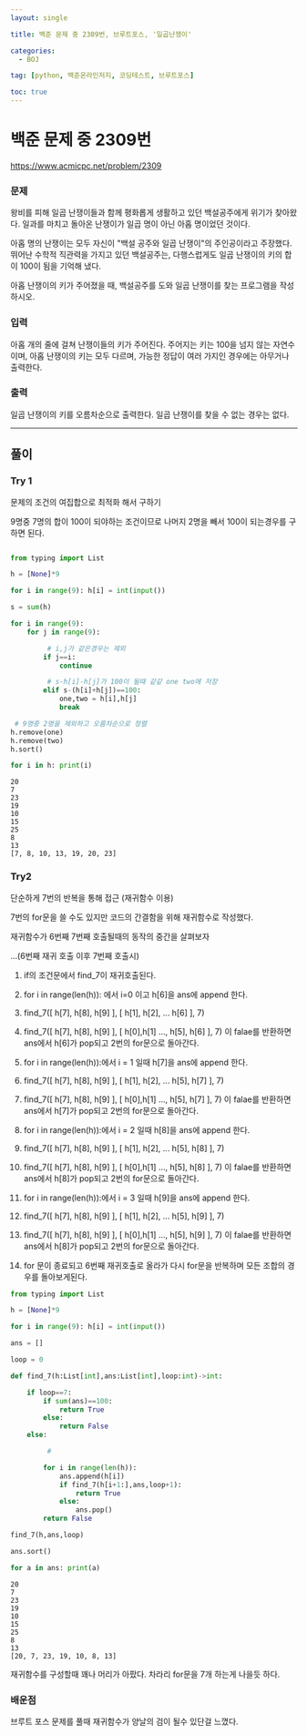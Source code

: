 ```yaml
---
layout: single

title: 백준 문제 중 2309번, 브루트포스, '일곱난쟁이'

categories:
  - BOJ

tag: [python, 백준온라인저지, 코딩테스트, 브루트포스]

toc: true
---
```


# 백준 문제 중 2309번
https://www.acmicpc.net/problem/2309

### 문제

왕비를 피해 일곱 난쟁이들과 함께 평화롭게 생활하고 있던 백설공주에게 위기가 찾아왔다. 일과를 마치고 돌아온 난쟁이가 일곱 명이 아닌 아홉 명이었던 것이다.

아홉 명의 난쟁이는 모두 자신이 "백설 공주와 일곱 난쟁이"의 주인공이라고 주장했다. 뛰어난 수학적 직관력을 가지고 있던 백설공주는, 다행스럽게도 일곱 난쟁이의 키의 합이 100이 됨을 기억해 냈다.

아홉 난쟁이의 키가 주어졌을 때, 백설공주를 도와 일곱 난쟁이를 찾는 프로그램을 작성하시오.

### 입력

아홉 개의 줄에 걸쳐 난쟁이들의 키가 주어진다. 주어지는 키는 100을 넘지 않는 자연수이며, 아홉 난쟁이의 키는 모두 다르며, 가능한 정답이 여러 가지인 경우에는 아무거나 출력한다.

### 출력

일곱 난쟁이의 키를 오름차순으로 출력한다. 일곱 난쟁이를 찾을 수 없는 경우는 없다.

---

## 풀이

### Try 1
문제의 조건의 여집합으로 최적화 해서 구하기

9명중 7명의 합이 100이 되야하는 조건이므로 나머지 2명을 빼서 100이 되는경우를 구하면 된다.


```python

from typing import List

h = [None]*9

for i in range(9): h[i] = int(input())

s = sum(h)

for i in range(9):
    for j in range(9):

         # i,j가 같은경우는 제외
        if j==i:
            continue

         # s-h[i]-h[j]가 100이 될때 같같 one two에 저장
        elif s-(h[i]+h[j])==100:
            one,two = h[i],h[j]
            break

 # 9명중 2명을 제외하고 오름차순으로 정렬
h.remove(one)
h.remove(two)
h.sort()

for i in h: print(i)
```

    20
    7
    23
    19
    10
    15
    25
    8
    13
    [7, 8, 10, 13, 19, 20, 23]


### Try2
단순하게 7번의 반복을 통해 접근 (재귀함수 이용)

7번의 for문을 쓸 수도 있지만 코드의 간결함을 위해 재귀함수로 작성했다.

재귀함수가 6번째 7번째 호출될때의 동작의 중간을 살펴보자

...(6번째 재귀 호출 이후 7번째 호출시)

1. if의 조건문에서 find_7이 재귀호출된다.

2. for i in range(len(h)): 에서 i=0 이고 h[6]을 ans에 append 한다.

3. find_7([ h[7], h[8], h[9] ], [ h[1], h[2], ... h[6] ], 7) 

4. find_7([ h[7], h[8], h[9] ], [ h[0],h[1] ..., h[5], h[6] ], 7) 이 falae를 반환하면 ans에서 h[6]가 pop되고 2번의 for문으로 돌아간다.

5. for i in range(len(h)):에서 i = 1 일때 h[7]을 ans에 append 한다.

6. find_7([ h[7], h[8], h[9] ], [ h[1], h[2], ... h[5], h[7] ], 7) 

7. find_7([ h[7], h[8], h[9] ], [ h[0],h[1] ..., h[5], h[7] ], 7) 이 falae를 반환하면 ans에서 h[7]가 pop되고 2번의 for문으로 돌아간다.

8. for i in range(len(h)):에서 i = 2 일때 h[8]을 ans에 append 한다.

9. find_7([ h[7], h[8], h[9] ], [ h[1], h[2], ... h[5], h[8] ], 7) 

10. find_7([ h[7], h[8], h[9] ], [ h[0],h[1] ..., h[5], h[8] ], 7) 이 falae를 반환하면 ans에서 h[8]가 pop되고 2번의 for문으로 돌아간다.

11. for i in range(len(h)):에서 i = 3 일때 h[9]을 ans에 append 한다.

12. find_7([ h[7], h[8], h[9] ], [ h[1], h[2], ... h[5], h[9] ], 7) 

13. find_7([ h[7], h[8], h[9] ], [ h[0],h[1] ..., h[5], h[9] ], 7) 이 falae를 반환하면 ans에서 h[8]가 pop되고 2번의 for문으로 돌아간다.

14. for 문이 종료되고 6번째 재귀호출로 올라가 다시 for문을 반복하며 모든 조합의 경우를 돌아보게된다.


```python
from typing import List

h = [None]*9

for i in range(9): h[i] = int(input())

ans = []

loop = 0

def find_7(h:List[int],ans:List[int],loop:int)->int:

    if loop==7:
        if sum(ans)==100:
            return True
        else:
            return False
    else:

         # 

        for i in range(len(h)):
            ans.append(h[i])
            if find_7(h[i+1:],ans,loop+1):
                return True
            else:
                ans.pop()
        return False

find_7(h,ans,loop)

ans.sort()

for a in ans: print(a)
```

    20
    7
    23
    19
    10
    15
    25
    8
    13
    [20, 7, 23, 19, 10, 8, 13]


재귀함수를 구성할때 꽤나 머리가 아팠다. 차라리 for문을 7개 하는게 나을듯 하다.

### 배운점
브루트 포스 문제를 풀때 재귀함수가 양날의 검이 될수 있단걸 느꼈다.
